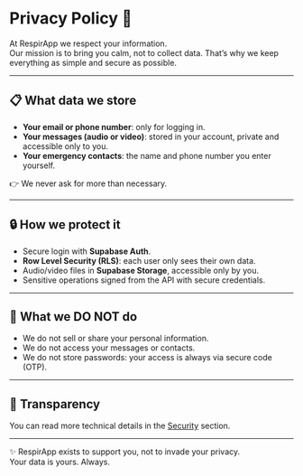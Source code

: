 # Privacy Policy 🤍

At RespirApp we respect your information.  
Our mission is to bring you calm, not to collect data. That’s why we keep everything as simple and secure as possible.

---

## 📋 What data we store
- **Your email or phone number**: only for logging in.  
- **Your messages (audio or video)**: stored in your account, private and accessible only to you.  
- **Your emergency contacts**: the name and phone number you enter yourself.  

👉 We never ask for more than necessary.

---

## 🔒 How we protect it
- Secure login with **Supabase Auth**.  
- **Row Level Security (RLS)**: each user only sees their own data.  
- Audio/video files in **Supabase Storage**, accessible only by you.  
- Sensitive operations signed from the API with secure credentials.

---

## 🚫 What we DO NOT do
- We do not sell or share your personal information.  
- We do not access your messages or contacts.  
- We do not store passwords: your access is always via secure code (OTP).

---

## 🤝 Transparency
You can read more technical details in the [Security](../seguridad.md) section.  

---

✨ RespirApp exists to support you, not to invade your privacy.  
Your data is yours. Always.

